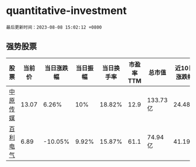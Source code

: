 # quantitative-investment

`最后更新时间：2023-08-08 15:02:12 +0800`

## 强势股票

|股票|当前价|当日涨跌幅|当日振幅|当日换手率|市盈率TTM|总市值|近10日涨跌幅|
|----|----|----|----|----|----|----|----|
|[中原传媒](https://xueqiu.com/S/SZ000719)|13.07|6.26%|10%|18.82%|12.9|133.73亿|24.48%|
|[百利电气](https://xueqiu.com/S/SH600468)|6.89|-10.05%|9.92%|15.87%|61.1|74.94亿|41.19%|
